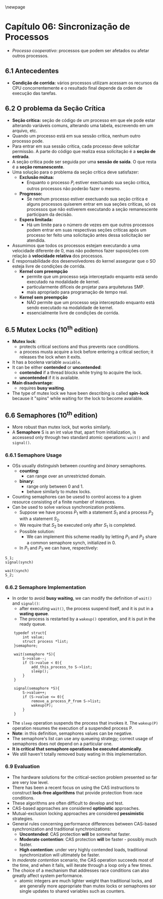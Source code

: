 \newpage
# Capítulo 06: Sincronização de Processos

* _Processo cooperativo_: processos que podem ser afetados ou afetar outros processos. 

## 6.1 Antecedentes
* **Condição de corrida:** vários processos utilizam acessam os recursos da CPU concorrentemente e o resultado final depende da ordem de execução das tarefas.

## 6.2 O problema da Seção Crítica
* **Seção crítica:** seção de código de um processo em que ele pode estar alterando variáveis comuns, alterando uma tabela, escrevendo em um arquivo, etc.
* Quando um processo está em sua sessão crítica, nenhum outro processo pode.
* Para entrar em sua sessão crítica, cada processo deve solicitar permissão. A parte do código que realiza essa solicitação é a **seção de entrada**.
* A seção crítica pode ser seguida por uma **sessão de saída**. O que resta é a **seção remanescente**.
* Uma solução para o problema da seção crítica deve satisfazer:
    * **Exclusão mútua:**
        * Enquanto o processo $P_i$ estiver exectuando sua seção crítica, outros processos não poderão fazer o mesmo.
    * **Progresso:**
        * Se nenhum processo estiver exectuando sua seção crítica e alguns processos quiserem entrar em sua seções críticas, só os processos que não estiverem executando a seção remanescente participam da decisão.
    * **Espera limitada:**
        * Há um limite para o número de vezes em que outros processos podem entrar em suas respectivas seções críticas após um processo ter feito uma solicitação antes dessa solicitação ser atendida.
* Assumimos que todos os processos estejam executando a uma velocidade diferente de 0, mas não podemos fazer suposições com relação à **velocidade relativa** dos processos.
* É responsabilidade dos desenvolvedores do kernel assegurar que o SO esteja livre de condições de corrida.
    * **Kernel com preempção**
        * permite que um processo seja interceptado enquanto está sendo executado na modalidade de kernel.
        * particularmente difíceis de projetar para arquiteturas SMP.
        * mais apropriado para programação de tempo real.
    * **Kernel sem preempção**
        * NÃO permite que um processo seja interceptado enquanto está sendo executado na modalidade de kernel.
        * essencialmente livre de condições de corrida.

## 6.5 Mutex Locks (10<sup>th</sup> edition)
* **Mutex lock**:
    * protects critical sections and thus prevents race conditions.
    * a process musta acquire a lock before entering a critical section; it releases the lock when it exits.
* It has a boolena variable ```avaiable```.
* It can be either **contended** or **uncontended**:
    * **contended** if a thread blocks while trying to acquire the lock.
    * **uncontended** if it is available.
* **Main disadvantage**:
    * requires **busy waiting**.
* The type of mutex lock we have been describing is called **spin-lock** because it "spins" while waiting for the lock to become available.
 
## 6.6 Semaphores (10<sup>th</sup> edition)
* More robust than mutex lock, but works similarly.
* A **Semaphore** S is an int value that, apart from initialization, is accessesd only through two standard atomic operations: ```wait()``` and ```signal()```.
### 6.6.1 Semaphore Usage
* OSs usually distinguish between _counting_ and _binary_ semaphores.
    * **counting**:
        * can range over an unrestricted domain.
    * **binary**:
        * range only between 0 and 1.
        * behave similarly to mutex locks.
* Counting semaphores can be usesd to control access to a given resource consisting of a finite number of instances.
* Can be used to solve various synchronization problems.
    * Suppose we have process $P_1$ with a statement $S_1$ and a process $P_2$ with a statement $S_2$.
    * We require that $S_2$ be executed only after $S_1$ is completed.
    * Possible solution:
        * We can implement this scheme readily by letting $P_1$ and $P_2$ share a common semaphore synch, initialized in 0.
    * In $P_1$ and $P_2$ we can have, respectively:
```
S_1;
signal(synch)
```
```
wait(synch)
S_2;
```
### 6.6.2 Semaphore Implementation
* In order to avoid **busy waiting**, we can modify the definition of ```wait()``` and ```signal()```:
    * after executing ```wait()```, the process suspend itself, and it is put in a **wating queue**. 
    * The process is restarted by a ```wakeup()``` operation, and it is put in the ready queue.
```
    typedef struct{
        int value;
        struct process *list;
    }semaphore;
    
    wait(semaphore *S){
        S->value--;
        if (S->value < 0){
            add_this_process_to S->list;
            sleep();
        }
    }
    
    signal(semaphore *S){
        S->value++;
        if (S->value <= 0){
            remove_a_process_P_from S->list;
            wakeup(P);
        }
    }
```
* The ```sleep``` operation suspends the process that invokes it. The ```wakeup(P)``` operation resumes the execution of a suspended process P.
* **Note**: in this definition, semaphores values can be negative.
* The semaphore's list can use any queueing strategy; correct usage of semaphores does not depend on a particular one.
* **It is critical that semaphore operations be executed atomically**.
* We still haven't totally removed busy wating in this implementation.
 
### 6.9 Evaluation
* The hardware solutions for the critical-section problem presented so far are very low level.
* There has been a recent focus on using the CAS instructions to construct **lock-free algorithms** that provide protection from race conditions.
* These algorithms are often difficult to develop and test.
* CAS-based approaches are considered **optimistic** approaches.
* Mutual-exclusion locking approaches are considered **pessimistic** strategies.
* General rules concerning performance differences between CAS-based synchronization and traditional synchronizations:
    * **Uncontended**: CAS protection **will** be somewhat faster.
    * **Moderate contention**: CAS protection **will** be faster - possibly much faster.
    * **High contention**: under very highly contended loads, traditional synchronization will ultimately be faster.
* In _moderate contention_ scenario, the CAS operation succeeds most of the time, and when it fails, will iterate through a loop only a few times.
* The choice of a mechanism that addresses race conditions can also greatly affect system performance.
    * atomic integers are much lighter weight than traditional locks, and are generally more appropriate than mutex locks or semaphores sor single updates to shared variables such as counters.
